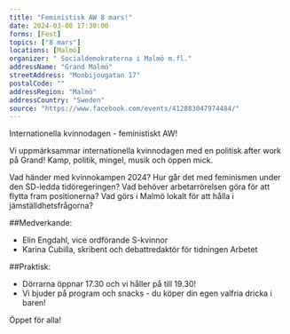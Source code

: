 ```yaml
---
title: "Feministisk AW 8 mars!"
date: 2024-03-08 17:30:00
forms: [Fest]
topics: ["8 mars"]
locations: [Malmö]
organizer: " Socialdemokraterna i Malmö m.fl."
addressName: "Grand Malmö"
streetAddress: "Monbijougatan 17"
postalCode: ""
addressRegion: "Malmö"
addressCountry: "Sweden"
source: "https://www.facebook.com/events/412883047974484/"
---
```

Internationella kvinnodagen - feministiskt AW!

Vi uppmärksammar internationella kvinnodagen med en politisk after work på Grand! Kamp, politik, mingel, musik och öppen mick.

Vad händer med kvinnokampen 2024? Hur går det med feminismen under den SD-ledda tidöregeringen? Vad behöver arbetarrörelsen göra för att flytta fram positionerna? Vad görs i Malmö lokalt för att hålla i jämställdhetsfrågorna?

##Medverkande:
- Elin Engdahl, vice ordförande S-kvinnor
- Karina Cubilla, skribent och debattredaktör för tidningen Arbetet

##Praktisk:
- Dörrarna öppnar 17.30 och vi håller på till 19.30!
- Vi bjuder på program och snacks - du köper din egen valfria dricka i baren!

Öppet för alla!